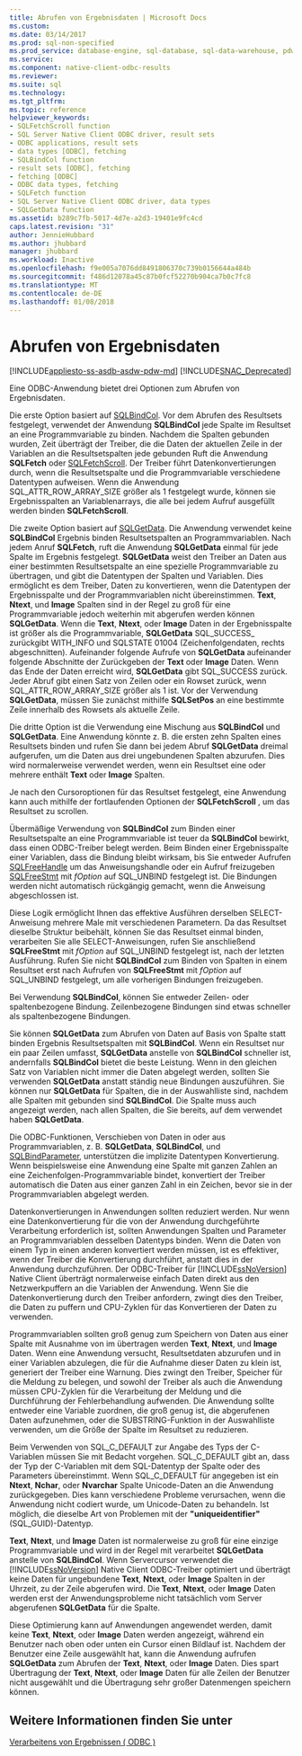 ```yaml
---
title: Abrufen von Ergebnisdaten | Microsoft Docs
ms.custom: 
ms.date: 03/14/2017
ms.prod: sql-non-specified
ms.prod_service: database-engine, sql-database, sql-data-warehouse, pdw
ms.service: 
ms.component: native-client-odbc-results
ms.reviewer: 
ms.suite: sql
ms.technology: 
ms.tgt_pltfrm: 
ms.topic: reference
helpviewer_keywords:
- SQLFetchScroll function
- SQL Server Native Client ODBC driver, result sets
- ODBC applications, result sets
- data types [ODBC], fetching
- SQLBindCol function
- result sets [ODBC], fetching
- fetching [ODBC]
- ODBC data types, fetching
- SQLFetch function
- SQL Server Native Client ODBC driver, data types
- SQLGetData function
ms.assetid: b289c7fb-5017-4d7e-a2d3-19401e9fc4cd
caps.latest.revision: "31"
author: JennieHubbard
ms.author: jhubbard
manager: jhubbard
ms.workload: Inactive
ms.openlocfilehash: f9e005a7076dd8491806370c739b0156644a484b
ms.sourcegitcommit: f486d12078a45c87b0fcf52270b904ca7b0c7fc8
ms.translationtype: MT
ms.contentlocale: de-DE
ms.lasthandoff: 01/08/2018
---
```

# <a name="fetching-result-data"></a>Abrufen von Ergebnisdaten
[!INCLUDE[appliesto-ss-asdb-asdw-pdw-md](../../includes/appliesto-ss-asdb-asdw-pdw-md.md)]
[!INCLUDE[SNAC_Deprecated](../../includes/snac-deprecated.md)]

  Eine ODBC-Anwendung bietet drei Optionen zum Abrufen von Ergebnisdaten.  
  
 Die erste Option basiert auf [SQLBindCol](../../relational-databases/native-client-odbc-api/sqlbindcol.md). Vor dem Abrufen des Resultsets festgelegt, verwendet der Anwendung **SQLBindCol** jede Spalte im Resultset an eine Programmvariable zu binden. Nachdem die Spalten gebunden wurden, Zeit überträgt der Treiber, die die Daten der aktuellen Zeile in der Variablen an die Resultsetspalten jede gebunden Ruft die Anwendung **SQLFetch** oder [SQLFetchScroll](../../relational-databases/native-client-odbc-api/sqlfetchscroll.md). Der Treiber führt Datenkonvertierungen durch, wenn die Resultsetspalte und die Programmvariable verschiedene Datentypen aufweisen. Wenn die Anwendung SQL_ATTR_ROW_ARRAY_SIZE größer als 1 festgelegt wurde, können sie Ergebnisspalten an Variablenarrays, die alle bei jedem Aufruf ausgefüllt werden binden **SQLFetchScroll**.  
  
 Die zweite Option basiert auf [SQLGetData](../../relational-databases/native-client-odbc-api/sqlgetdata.md). Die Anwendung verwendet keine **SQLBindCol** Ergebnis binden Resultsetspalten an Programmvariablen. Nach jedem Anruf **SQLFetch**, ruft die Anwendung **SQLGetData** einmal für jede Spalte im Ergebnis festgelegt. **SQLGetData** weist den Treiber an Daten aus einer bestimmten Resultsetspalte an eine spezielle Programmvariable zu übertragen, und gibt die Datentypen der Spalten und Variablen. Dies ermöglicht es dem Treiber, Daten zu konvertieren, wenn die Datentypen der Ergebnisspalte und der Programmvariablen nicht übereinstimmen. **Text**, **Ntext**, und **Image** Spalten sind in der Regel zu groß für eine Programmvariable jedoch weiterhin mit abgerufen werden können **SQLGetData**. Wenn die **Text**, **Ntext**, oder **Image** Daten in der Ergebnisspalte ist größer als die Programmvariable, **SQLGetData** SQL_SUCCESS_ zurückgibt WITH_INFO und SQLSTATE 01004 (Zeichenfolgendaten, rechts abgeschnitten). Aufeinander folgende Aufrufe von **SQLGetData** aufeinander folgende Abschnitte der Zurückgeben der **Text** oder **Image** Daten. Wenn das Ende der Daten erreicht wird, **SQLGetData** gibt SQL_SUCCESS zurück. Jeder Abruf gibt einen Satz von Zeilen oder ein Rowset zurück, wenn SQL_ATTR_ROW_ARRAY_SIZE größer als 1 ist. Vor der Verwendung **SQLGetData**, müssen Sie zunächst mithilfe **SQLSetPos** an eine bestimmte Zeile innerhalb des Rowsets als aktuelle Zeile.  
  
 Die dritte Option ist die Verwendung eine Mischung aus **SQLBindCol** und **SQLGetData**. Eine Anwendung könnte z. B. die ersten zehn Spalten eines Resultsets binden und rufen Sie dann bei jedem Abruf **SQLGetData** dreimal aufgerufen, um die Daten aus drei ungebundenen Spalten abzurufen. Dies wird normalerweise verwendet werden, wenn ein Resultset eine oder mehrere enthält **Text** oder **Image** Spalten.  
  
 Je nach den Cursoroptionen für das Resultset festgelegt, eine Anwendung kann auch mithilfe der fortlaufenden Optionen der **SQLFetchScroll** , um das Resultset zu scrollen.  
  
 Übermäßige Verwendung von **SQLBindCol** zum Binden einer Resultsetspalte an eine Programmvariable ist teuer da **SQLBindCol** bewirkt, dass einen ODBC-Treiber belegt werden. Beim Binden einer Ergebnisspalte einer Variablen, dass die Bindung bleibt wirksam, bis Sie entweder Aufrufen [SQLFreeHandle](../../relational-databases/native-client-odbc-api/sqlfreehandle.md) um das Anweisungshandle oder ein Aufruf freizugeben [SQLFreeStmt](../../relational-databases/native-client-odbc-api/sqlfreestmt.md) mit *fOption* auf SQL_UNBIND festgelegt ist. Die Bindungen werden nicht automatisch rückgängig gemacht, wenn die Anweisung abgeschlossen ist.  
  
 Diese Logik ermöglicht Ihnen das effektive Ausführen derselben SELECT-Anweisung mehrere Male mit verschiedenen Parametern. Da das Resultset dieselbe Struktur beibehält, können Sie das Resultset einmal binden, verarbeiten Sie alle SELECT-Anweisungen, rufen Sie anschließend **SQLFreeStmt** mit *fOption* auf SQL_UNBIND festgelegt ist, nach der letzten Ausführung. Rufen Sie nicht **SQLBindCol** zum Binden von Spalten in einem Resultset erst nach Aufrufen von **SQLFreeStmt** mit *fOption* auf SQL_UNBIND festgelegt, um alle vorherigen Bindungen freizugeben.  
  
 Bei Verwendung **SQLBindCol**, können Sie entweder Zeilen- oder spaltenbezogene Bindung. Zeilenbezogene Bindungen sind etwas schneller als spaltenbezogene Bindungen.  
  
 Sie können **SQLGetData** zum Abrufen von Daten auf Basis von Spalte statt binden Ergebnis Resultsetspalten mit **SQLBindCol**. Wenn ein Resultset nur ein paar Zeilen umfasst, **SQLGetData** anstelle von **SQLBindCol** schneller ist, andernfalls **SQLBindCol** bietet die beste Leistung. Wenn in den gleichen Satz von Variablen nicht immer die Daten abgelegt werden, sollten Sie verwenden **SQLGetData** anstatt ständig neue Bindungen auszuführen. Sie können nur **SQLGetData** für Spalten, die in der Auswahlliste sind, nachdem alle Spalten mit gebunden sind **SQLBindCol**. Die Spalte muss auch angezeigt werden, nach allen Spalten, die Sie bereits, auf dem verwendet haben **SQLGetData**.  
  
 Die ODBC-Funktionen, Verschieben von Daten in oder aus Programmvariablen, z. B. **SQLGetData**, **SQLBindCol**, und [SQLBindParameter](../../relational-databases/native-client-odbc-api/sqlbindparameter.md), unterstützen die implizite Datentypen Konvertierung. Wenn beispielsweise eine Anwendung eine Spalte mit ganzen Zahlen an eine Zeichenfolgen-Programmvariable bindet, konvertiert der Treiber automatisch die Daten aus einer ganzen Zahl in ein Zeichen, bevor sie in der Programmvariablen abgelegt werden.  
  
 Datenkonvertierungen in Anwendungen sollten reduziert werden. Nur wenn eine Datenkonvertierung für die von der Anwendung durchgeführte Verarbeitung erforderlich ist, sollten Anwendungen Spalten und Parameter an Programmvariablen desselben Datentyps binden. Wenn die Daten von einem Typ in einen anderen konvertiert werden müssen, ist es effektiver, wenn der Treiber die Konvertierung durchführt, anstatt dies in der Anwendung durchzuführen. Der ODBC-Treiber für [!INCLUDE[ssNoVersion](../../includes/ssnoversion-md.md)] Native Client überträgt normalerweise einfach Daten direkt aus den Netzwerkpuffern an die Variablen der Anwendung. Wenn Sie die Datenkonvertierung durch den Treiber anfordern, zwingt dies den Treiber, die Daten zu puffern und CPU-Zyklen für das Konvertieren der Daten zu verwenden.  
  
 Programmvariablen sollten groß genug zum Speichern von Daten aus einer Spalte mit Ausnahme von im übertragen werden **Text**, **Ntext**, und **Image** Daten. Wenn eine Anwendung versucht, Resultsetdaten abzurufen und in einer Variablen abzulegen, die für die Aufnahme dieser Daten zu klein ist, generiert der Treiber eine Warnung. Dies zwingt den Treiber, Speicher für die Meldung zu belegen, und sowohl der Treiber als auch die Anwendung müssen CPU-Zyklen für die Verarbeitung der Meldung und die Durchführung der Fehlerbehandlung aufwenden. Die Anwendung sollte entweder eine Variable zuordnen, die groß genug ist, die abgerufenen Daten aufzunehmen, oder die SUBSTRING-Funktion in der Auswahlliste verwenden, um die Größe der Spalte im Resultset zu reduzieren.  
  
 Beim Verwenden von SQL_C_DEFAULT zur Angabe des Typs der C-Variablen müssen Sie mit Bedacht vorgehen. SQL_C_DEFAULT gibt an, dass der Typ der C-Variablen mit dem SQL-Datentyp der Spalte oder des Parameters übereinstimmt. Wenn SQL_C_DEFAULT für angegeben ist ein **Ntext**, **Nchar**, oder **Nvarchar** Spalte Unicode-Daten an die Anwendung zurückgegeben. Dies kann verschiedene Probleme verursachen, wenn die Anwendung nicht codiert wurde, um Unicode-Daten zu behandeln. Ist möglich, die dieselbe Art von Problemen mit der **"uniqueidentifier"** (SQL_GUID)-Datentyp.  
  
 **Text**, **Ntext**, und **Image** Daten ist normalerweise zu groß für eine einzige Programmvariable und wird in der Regel mit verarbeitet **SQLGetData** anstelle von **SQLBindCol**. Wenn Servercursor verwendet die [!INCLUDE[ssNoVersion](../../includes/ssnoversion-md.md)] Native Client ODBC-Treiber optimiert und überträgt keine Daten für ungebundene **Text**, **Ntext**, oder **Image** Spalten in der Uhrzeit, zu der Zeile abgerufen wird. Die **Text**, **Ntext**, oder **Image** Daten werden erst der Anwendungsprobleme nicht tatsächlich vom Server abgerufenen **SQLGetData** für die Spalte.  
  
 Diese Optimierung kann auf Anwendungen angewendet werden, damit keine **Text**, **Ntext**, oder **Image** Daten werden angezeigt, während ein Benutzer nach oben oder unten ein Cursor einen Bildlauf ist. Nachdem der Benutzer eine Zeile ausgewählt hat, kann die Anwendung aufrufen **SQLGetData** zum Abrufen der **Text**, **Ntext**, oder **Image** Daten. Dies spart Übertragung der **Text**, **Ntext**, oder **Image** Daten für alle Zeilen der Benutzer nicht ausgewählt und die Übertragung sehr großer Datenmengen speichern können.  
  
## <a name="see-also"></a>Weitere Informationen finden Sie unter  
 [Verarbeitens von Ergebnissen &#40; ODBC &#41;](../../relational-databases/native-client-odbc-results/processing-results-odbc.md)  
  
  
